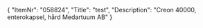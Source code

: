 {
  "ItemNr": "058824",
  "Title": "test",
  "Description": "Creon 40000, enterokapsel, hård Medartuum AB"
}